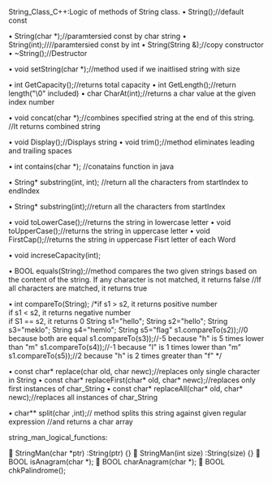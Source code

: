 String_Class_C++:Logic of methods of String class.
•	String();//default const

•	String(char *);//paramtersied const by char string
•	String(int);////paramtersied const by int
•	String(String &);//copy constructor
•	~String();//Destructor

•	void setString(char *);//method used if we inaitlised string with size
	
•	int GetCapacity();//returns total capacity
•	int GetLength();//return length("\0" included)
•	char CharAt(int);//returns a char value at the given index number

•	void concat(char *);//combines specified string at the end of this string.
						//It returns combined string

•	void Display();//Displays string
•	void trim();//method eliminates leading and trailing spaces
	
•	int contains(char *);  //conatains function in java
	
•	String* substring(int, int);
//return all the characters from startIndex to endIndex

•	String* substring(int);//return all the characters from startIndex
	
•	void toLowerCase();//returns the string in lowercase letter
•	void toUpperCase();//returns the string in uppercase letter
•	void FirstCap();//returns the string in uppercase Fisrt letter of each Word
	
•	void increseCapacity(int);
	
•	BOOL equals(String);//method compares the two given strings based on the content of the string. If any character is not matched, it returns false			//If all characters are matched, it returns true
	
•	int compareTo(String);
/*if s1 > s2, it returns positive number  
if	s1 < s2, it returns negative number  
if S1 == s2, it returns 0
String s1="hello";
String s2="hello";
String s3="meklo";
String s4="hemlo";
String s5="flag"
s1.compareTo(s2));//0 because both are equal
s1.compareTo(s3));//-5 because "h" is 5 times lower than "m"
s1.compareTo(s4));//-1 because "l" is 1 times lower than "m"
s1.compareTo(s5));//2 because "h" is 2 times greater than "f"  */
	
•	const char* replace(char old, char newc);//replaces only single character in String
•	const char* replaceFirst(char* old, char* newc);//replaces only first instances of char_String
•	const char* replaceAll(char* old, char* newc);//replaces all instances of char_String
	
•	char** split(char ,int);// method splits this string against given regular expression 
							//and returns a char array

string_man_logical_functions:



	StringMan(char *ptr) :String(ptr) {}
	StringMan(int size) :String(size) {}
	BOOL isAnagram(char *);
	BOOL charAnagram(char *);
	BOOL chkPalindrome();


